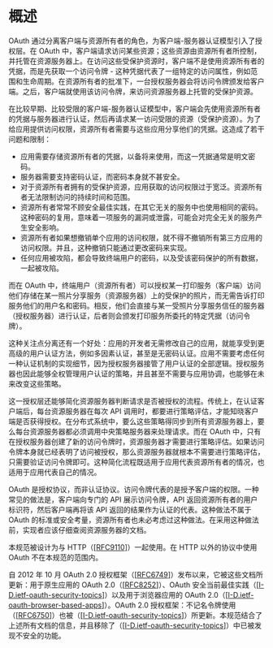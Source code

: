 # 概述

OAuth 通过分离客户端与资源所有者的角色，为客户端-服务器认证模型引入了授权层。在 OAuth 中，客户端请求访问某些资源；这些资源由资源所有者所控制，并托管在资源服务器上。在访问这些受保护资源时，客户端不是使用资源所有者的凭据，而是先获取一个访问令牌 - 这种凭据代表了一组特定的访问属性，例如范围和生命周期。在资源所有者的批准下，一台授权服务器会将访问令牌颁发给客户端。之后，客户端就使用该访问令牌，来访问资源服务器上托管的受保护资源。

在比较早期、比较受限的客户端-服务器认证模型中，客户端会先使用资源所有者的凭据与服务器进行认证，然后再请求某一访问受限的资源（受保护资源）。为了给应用提供访问权限，资源所有者需要与这些应用分享他们的凭据。这造成了若干问题和限制：

- 应用需要存储资源所有者的凭据，以备将来使用，而这一凭据通常是明文密码。
- 服务器需要支持密码认证，而密码本身就不甚安全。
- 对于资源所有者拥有的受保护资源，应用获取的访问权限过于宽泛。资源所有者无法限制访问的持续时间和范围。
- 资源所有者常常不顾安全最佳实践，在其它无关的服务中也使用相同的密码。这种密码的复用，意味着一项服务的漏洞或泄露，可能会对完全无关的服务产生安全影响。
- 资源所有者如果想撤销单个应用的访问权限，就不得不撤销所有第三方应用的访问权限。并且，这种撤销只能通过更改密码来实现。
- 任何应用被攻陷，都会导致终端用户的密码，以及受该密码保护的所有数据，一起被攻陷。

而在 OAuth 中，终端用户（资源所有者）可以授权某一打印服务（客户端）访问他们存储在某一照片分享服务（资源服务器）上的受保护的照片，而无需告诉打印服务他们的用户名和密码。相反，他们会直接与某一受照片分享服务信任的服务器（授权服务器）进行认证，后者则会颁发打印服务所委托的特定凭据（访问令牌）。

这种关注点分离还有一个好处：应用的开发者无需修改自己的应用，就能享受到更高级的用户认证方法，例如多因素认证，甚至是无密码认证。应用不需要考虑任何一种认证机制的实现细节，因为授权服务器接管了用户认证的全部逻辑。授权服务器也因此能够全权管理用户认证的策略，并且甚至不需要与应用协调，也能够在未来改变这些策略。

这一授权层还能够简化资源服务器判断请求是否被授权的流程。传统上，在认证客户端后，每台资源服务器在每次 API 调用时，都要进行策略评估，才能知晓客户端是否获得授权。在分布式系统中，要么这些策略得同步到所有资源服务器上，要么每台资源服务器都必须调用中央策略服务器来处理请求。而在 OAuth 中，只有在授权服务器创建了新的访问令牌时，资源服务器才需要进行策略评估。如果访问令牌本身就已经表明了访问被授权，那么资源服务器就根本不需要进行策略评估，只需要验证访问令牌即可。这种简化流程既适用于应用代表资源所有者的情况，也适用于应用代表自己的情况。

OAuth 是授权协议，而非认证协议。访问令牌代表的是授予客户端的权限。一种常见的做法是，客户端向专门的 API 展示访问令牌，API 返回资源所有者的用户标识符，然后客户端再将该 API 返回的结果作为认证的代表。这种做法不属于 OAuth 的标准或安全考量，资源所有者也未必考虑过这种做法。在采用这种做法前，实现者应该仔细查阅资源服务器的文档。

本规范被设计为与 HTTP（[[RFC9110](https://www.rfc-editor.org/info/rfc9110)]）一起使用。在 HTTP 以外的协议中使用 OAuth 不在本规范的范围内。

自 2012 年 10 月 OAuth 2.0 授权框架（[[RFC6749](https://www.rfc-editor.org/info/rfc6749)]）发布以来，它被这些文档所更新：用于原生应用的 OAuth 2.0（[[RFC8252](https://www.rfc-editor.org/info/rfc8252)]）、OAuth 安全当前最佳实践（[[I-D.ietf-oauth-security-topics](https://datatracker.ietf.org/doc/html/draft-ietf-oauth-security-topics-24)]）以及用于浏览器应用的 OAuth 2.0（[[I-D.ietf-oauth-browser-based-apps](https://datatracker.ietf.org/doc/html/draft-ietf-oauth-browser-based-apps-15)]）。OAuth 2.0 授权框架：不记名令牌使用（[[RFC6750](https://www.rfc-editor.org/info/rfc6750)]）也被（[[I-D.ietf-oauth-security-topics](https://datatracker.ietf.org/doc/html/draft-ietf-oauth-security-topics-24)]）所更新。本规范结合了上述所有文档的信息，并且移除了（[[I-D.ietf-oauth-security-topics](https://datatracker.ietf.org/doc/html/draft-ietf-oauth-security-topics-24)]）中已被发现不安全的功能。
